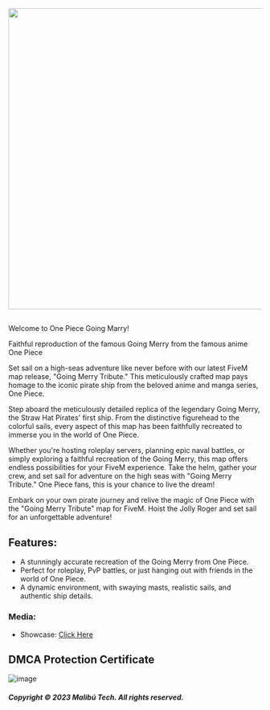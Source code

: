 

<div id="header" align="center">
  <img src="https://media.discordapp.net/attachments/1036244419881476106/1152937251362308186/e1eba447451d76f1d8b0e66ea4901fe625ba8a93.png" width="600"/>
</div>

##
Welcome to One Piece Going Marry!

Faithful reproduction of the famous Going Merry from the famous anime One Piece

Set sail on a high-seas adventure like never before with our latest FiveM map release, "Going Merry Tribute." This meticulously crafted map pays homage to the iconic pirate ship from the beloved anime and manga series, One Piece.

Step aboard the meticulously detailed replica of the legendary Going Merry, the Straw Hat Pirates' first ship. From the distinctive figurehead to the colorful sails, every aspect of this map has been faithfully recreated to immerse you in the world of One Piece.

Whether you're hosting roleplay servers, planning epic naval battles, or simply exploring a faithful recreation of the Going Merry, this map offers endless possibilities for your FiveM experience. Take the helm, gather your crew, and set sail for adventure on the high seas with "Going Merry Tribute." One Piece fans, this is your chance to live the dream!

Embark on your own pirate journey and relive the magic of One Piece with the "Going Merry Tribute" map for FiveM. Hoist the Jolly Roger and set sail for an unforgettable adventure!

## Features:

- A stunningly accurate recreation of the Going Merry from One Piece.
- Perfect for roleplay, PvP battles, or just hanging out with friends in the world of One Piece.
- A dynamic environment, with swaying masts, realistic sails, and authentic ship details.

### Media:
- Showcase:  [Click Here](https://www.youtube.com/watch?v=p3TFdBJnZmA)

## DMCA Protection Certificate
![image](https://cdn.discordapp.com/attachments/1045063739738705940/1145748817342382173/image.png)

##### Copyright © 2023 Malibú Tech. All rights reserved.

